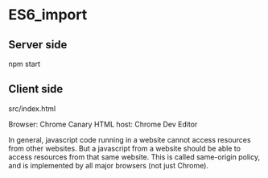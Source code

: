 # ES6_import

## Server side

npm start

## Client side

src/index.html

Browser: Chrome Canary
HTML host: Chrome Dev Editor

In general, javascript code running in a website cannot access resources from other websites. But a javascript from a website should be able to access resources from that same website. This is called same-origin policy, and is implemented by all major browsers (not just Chrome).

